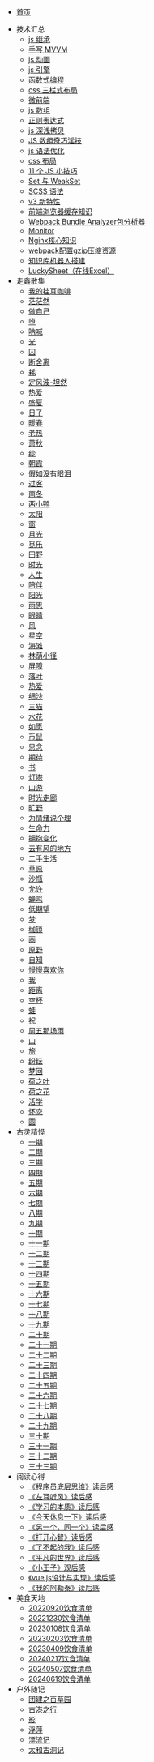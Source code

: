 <!--
 * @Author: caixin
 * @Date: 2021-06-10 10:06:40
 * @LastEditTime: 2024-06-11 16:05:11
 * @LastEditors: 蔡鑫 1058360098@qq.com
 * @Description: 修改目录
 * @FilePath: \docsify\docs\_sidebar.md
-->
- [首页](./README.md)
<!-- - 生活点滴
  - [习惯建议](articles/life/l1.md)
  - [学习的理解](articles/life/l2.md)
  - [dobby 记](articles/life/l3.md)
  - [鼠鼠记](articles/life/l4.md)
  - [荷兰猪记](articles/life/l5.md)
  - [聊聊技术人员如何学习成长](articles/life/l6.md)
  - [2020 个人总结](articles/life/l8.md)
  - [2021 年，我的几点小建议](articles/life/l7.md)
  - [停止内耗，做有用的事](articles/life/l9.md)
  - [新年找回自信的自己](articles/life/l10.md)
  - [为什么你的新年目标通常都很难完成](articles/life/l11.md)
  - [如何保养好大脑](articles/life/l12.md)
  - [程序员成长路线](articles/life/l13.md)
  - [用最简单的方法养成读书的好习惯](articles/life/l14.md)
  - [前端专家离你只有一步之遥](articles/life/l15.md) -->
- 技术汇总
  <!-- - [web 安全](articles/technical/t1.md) -->
  - [js 继承](articles/technical/t2.md)
  - [手写 MVVM](articles/technical/t3.md)
  - [js 动画](articles/technical/t4.md)
  - [js 引擎](articles/technical/t5.md)
  - [函数式编程](articles/technical/t6.md)
  - [css 三栏式布局](articles/technical/t7.md)
  - [微前端](articles/technical/t8.md)
  - [js 数组](articles/technical/t9.md)
  - [正则表达式](articles/technical/t10.md)
  - [js 深浅拷贝](articles/technical/t11.md)
  - [JS 数组奇巧淫技](articles/technical/t12.md)
  - [js 语法优化](articles/technical/t13.md)
  - [css 布局](articles/technical/t14.md)
  - [11 个 JS 小技巧](articles/technical/t15.md)
  - [Set 与 WeakSet](articles/technical/t16.md)
  - [SCSS 语法](articles/technical/t17.md)
  <!-- - [前端开发，2021 这几个变化趋势](articles/technical/t18.md) -->
  - [v3 新特性](articles/technical/t19.md)
  <!-- - [webfunny 监控系统的测试实践](articles/technical/t20.md) -->
  - [前端浏览器缓存知识](articles/technical/t21.md)
  - [Webpack Bundle Analyzer包分析器](articles/technical/t22.md)
  - [Monitor](articles/technical/t23.md)
  - [Nginx核心知识](articles/technical/t24.md)
  - [webpack配置gzip压缩资源](articles/technical/t25.md)
  - [知识库机器人搭建](articles/technical/t26.md)
  - [LuckySheet（在线Excel）](articles/technical/t27.md)
- 走鑫散集
  - [我的挂耳咖啡](articles/poems/p1.md)
  - [茫茫然](articles/poems/p2.md)
  - [做自己](articles/poems/p3.md)
  - [堕](articles/poems/p4.md)
  - [呐喊](articles/poems/p5.md)
  - [光](articles/poems/p6.md)
  - [囚](articles/poems/p7.md)
  - [断舍离](articles/poems/p8.md)
  - [耗](articles/poems/p9.md)
  - [定风波-坦然](articles/poems/p10.md)
  - [热爱](articles/poems/p11.md)
  - [盛夏](articles/poems/p12.md)
  - [日子](articles/poems/p13.md)
  - [暖春](articles/poems/p14.md)
  - [老热](articles/poems/p15.md)
  - [萧秋](articles/poems/p16.md)
  - [纱](articles/poems/p17.md)
  - [朝霞](articles/poems/p18.md)
  - [假如没有眼泪](articles/poems/p19.md)
  - [过客](articles/poems/p20.md)
  - [南冬](articles/poems/p21.md)
  - [两小鸭](articles/poems/p22.md)
  - [太阳](articles/poems/p23.md)
  - [窗](articles/poems/p24.md)
  - [月光](articles/poems/p25.md)
  - [觅乐](articles/poems/p26.md)
  - [田野](articles/poems/p27.md)
  - [时光](articles/poems/p28.md)
  - [人生](articles/poems/p29.md)
  - [陪伴](articles/poems/p30.md)
  - [阳光](articles/poems/p31.md)
  - [雨思](articles/poems/p32.md)
  - [眼睛](articles/poems/p33.md)
  - [风](articles/poems/p34.md)
  - [星空](articles/poems/p35.md)
  - [海滩](articles/poems/p36.md)
  - [林荫小径](articles/poems/p37.md)
  - [屏障](articles/poems/p38.md)
  - [落叶](articles/poems/p39.md)
  - [热爱](articles/poems/p40.md)
  - [细沙](articles/poems/p41.md)
  - [三猫](articles/poems/p42.md)
  - [水花](articles/poems/p43.md)
  - [如愿](articles/poems/p44.md)
  - [币鼠](articles/poems/p45.md)
  - [思念](articles/poems/p46.md)
  - [期待](articles/poems/p47.md)
  - [书](articles/poems/p48.md)
  - [灯塔](articles/poems/p49.md)
  - [山游](articles/poems/p50.md)
  - [时光走廊](articles/poems/p51.md)
  - [旷野](articles/poems/p52.md)
  - [为情绪说个理](articles/poems/p53.md)
  - [生命力](articles/poems/p54.md)
  - [拥抱变化](articles/poems/p55.md)
  - [去有风的地方](articles/poems/p56.md)
  - [二手生活](articles/poems/p57.md)
  - [草原](articles/poems/p58.md)
  - [沙瓶](articles/poems/p59.md)
  - [允许](articles/poems/p60.md)
  - [蝉鸣](articles/poems/p61.md)
  - [低期望](articles/poems/p62.md)
  - [梦](articles/poems/p63.md)
  - [枷锁](articles/poems/p64.md)
  - [画](articles/poems/p65.md)
  - [原野](articles/poems/p66.md)
  - [自知](articles/poems/p67.md)
  - [慢慢喜欢你](articles/poems/p68.md)
  - [我](articles/poems/p69.md)
  - [距离](articles/poems/p70.md)
  - [空杯](articles/poems/p71.md)
  - [蛙](articles/poems/p72.md)
  - [祝](articles/poems/p73.md)
  - [周五那场雨](articles/poems/p74.md)
  - [山](articles/poems/p75.md)
  - [旅](articles/poems/p76.md)
  - [纷纭](articles/poems/p77.md)
  - [梦回](articles/poems/p78.md)
  - [荷之叶](articles/poems/p79.md)
  - [荷之花](articles/poems/p80.md)
  - [活学](articles/poems/p81.md)
  - [怀恋](articles/poems/p82.md)
  - [圆](articles/poems/p83.md)
- 古灵精怪
  - [一期](articles/fun/f1.md)
  - [二期](articles/fun/f2.md)
  - [三期](articles/fun/f3.md)
  - [四期](articles/fun/f4.md)
  - [五期](articles/fun/f5.md)
  - [六期](articles/fun/f6.md)
  - [七期](articles/fun/f7.md)
  - [八期](articles/fun/f8.md)
  - [九期](articles/fun/f9.md)
  - [十期](articles/fun/f10.md)
  - [十一期](articles/fun/f11.md)
  - [十二期](articles/fun/f12.md)
  - [十三期](articles/fun/f13.md)
  - [十四期](articles/fun/f14.md)
  - [十五期](articles/fun/f15.md)
  - [十六期](articles/fun/f16.md)
  - [十七期](articles/fun/f17.md)
  - [十八期](articles/fun/f18.md)
  - [十九期](articles/fun/f19.md)
  - [二十期](articles/fun/f20.md)
  - [二十一期](articles/fun/f21.md)
  - [二十二期](articles/fun/f22.md)
  - [二十三期](articles/fun/f23.md)
  - [二十四期](articles/fun/f24.md)
  - [二十五期](articles/fun/f25.md)
  - [二十六期](articles/fun/f26.md)
  - [二十七期](articles/fun/f27.md)
  - [二十八期](articles/fun/f28.md)
  - [二十九期](articles/fun/f29.md)
  - [三十期](articles/fun/f30.md)
  - [三十一期](articles/fun/f31.md)
  - [三十二期](articles/fun/f32.md)
  - [三十三期](articles/fun/f33.md)
- 阅读心得
  - [《程序员底层思维》读后感](articles/read/r1.md)
  - [《左耳听风》读后感](articles/read/r2.md)
  - [《学习的本质》读后感](articles/read/r3.md)
  - [《今天休息一下》读后感](articles/read/r4.md)
  - [《另一个，同一个》读后感](articles/read/r5.md)
  - [《打开心智》读后感](articles/read/r6.md)
  - [《了不起的我》读后感](articles/read/r7.md)
  - [《平凡的世界》读后感](articles/read/r8.md)
  - [《小王子》观后感](articles/read/r9.md)
  - [《vue.js设计与实现》读后感](articles/read/r10.md)
  - [《我的阿勒泰》读后感](articles/read/r11.md)
- 美食天地
  - [20220920饮食清单](articles/delicacy/d1.md)
  - [20221230饮食清单](articles/delicacy/d2.md)
  - [20230108饮食清单](articles/delicacy/d3.md)
  - [20230203饮食清单](articles/delicacy/d4.md)
  - [20230409饮食清单](articles/delicacy/d5.md)
  - [20240217饮食清单](articles/delicacy/d6.md)
  - [20240507饮食清单](articles/delicacy/d7.md)
  - [20240619饮食清单](articles/delicacy/d8.md)
- 户外随记
  - [团建之百草园](articles/journey/j1.md)
  - [古港之行](articles/journey/j2.md)
  - [影](articles/journey/j3.md)
  - [浮萍](articles/journey/j4.md)
  - [漂流记](articles/journey/j5.md)
  - [太和古洞记](articles/journey/j6.md)
